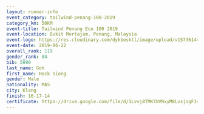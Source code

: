 ```yaml
--- 
layout: runner-info 
event_category: tailwind-penang-100-2019 
category_km: 50KM 
event-title: Tailwind Penang Eco 100 2019 
event-location: Bukit Mertajam, Penang, Malaysia 
event-logo: https://res.cloudinary.com/dykbosktl/image/upload/v1573614442/Logo/Logo_gqlzi3.jpg 
event-date: 2019-06-22 
overall_rank: 119
gender_rank: 84
bib: 5090
last_name: Goh
first_name: Hock Siong
gender: Male
nationality: MAS
city: Klang
finish: 16-17-14
certificate: https-//drive.google.com/file/d/1Lvvj8TMK7UVNxyM8LvsjogF1vvxWqdx5/view?usp=sharing
--- 
```

